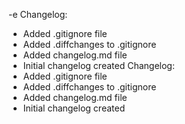 
-e Changelog:
- Added .gitignore file  
- Added .diffchanges to .gitignore
- Added changelog.md file  
- Initial changelog created
Changelog:
- Added .gitignore file
- Added .diffchanges to .gitignore
- Added changelog.md file
- Initial changelog created
